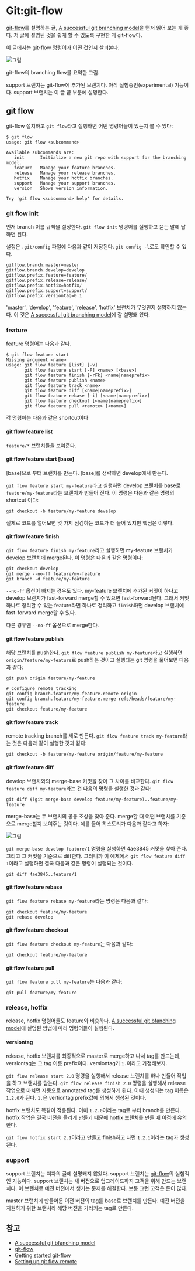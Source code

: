 # Git:git-flow

[git-flow][]를 설명하는 글, [A successful git branching model][git-flow-post]을 먼저 읽어 보는 게 좋다. 저 글에 설명된 것을 쉽게 할 수 있도록 구현한 게 git-flow다.

이 글에서는 git-flow 명령어가 어떤 것인지 살펴본다.

![그림](/articles/2011/git-flow/branching_flow.png)

git-flow의 branching flow를 요약한 그림.

support 브랜치는 git-flow에 추가된 브랜치다. 아직 실험중인(experimental) 기능이다. support 브랜치는 이 글 끝 부분에 설명한다.

## git flow

git-flow 설치하고 `git flow`라고 실행하면 어떤 명령어들이 있는지 볼 수 있다:

    $ git flow
    usage: git flow <subcommand>

    Available subcommands are:
       init      Initialize a new git repo with support for the branching model.
       feature   Manage your feature branches.
       release   Manage your release branches.
       hotfix    Manage your hotfix branches.
       support   Manage your support branches.
       version   Shows version information.

    Try 'git flow <subcommand> help' for details.

### git flow init

먼저 branch 이름 규칙을 설정한다. `git flow init` 명령어를 실행하고 묻는 말에 답하면 된다.

설정은 `.git/config` 파일에 다음과 같이 저장된다. `git config -l`로도 확인할 수 있다.

    gitflow.branch.master=master
    gitflow.branch.develop=develop
    gitflow.prefix.feature=feature/
    gitflow.prefix.release=release/
    gitflow.prefix.hotfix=hotfix/
    gitflow.prefix.support=support/
    gitflow.prefix.versiontag=0.1

'master', 'develop', 'feature', 'release', 'hotfix' 브랜치가 무엇인지 설명하지 않는다. 이 것은 [A successful git branching model][git-flow-post]에 잘 설명돼 있다.

### feature

feature 명령어는 다음과 같다.

    $ git flow feature start
    Missing argument <name>
    usage: git flow feature [list] [-v]
           git flow feature start [-F] <name> [<base>]
           git flow feature finish [-rFk] <name|nameprefix>
           git flow feature publish <name>
           git flow feature track <name>
           git flow feature diff [<name|nameprefix>]
           git flow feature rebase [-i] [<name|nameprefix>]
           git flow feature checkout [<name|nameprefix>]
           git flow feature pull <remote> [<name>]

각 명령어는 다음과 같은 shortcut이다

#### git flow feature list

`feature/*` 브랜치들을 보여준다.

#### git flow feature start [base]

[base]으로 부터 브랜치를 만든다. [base]를 생략하면 develop에서 만든다.

`git flow feature start my-feature`라고 실행하면 develop 브랜치를 base로 `feature/my-feature`라는 브랜치가 만들어 진다. 이 명령은 다음과 같은 명령의 shortcut 이다:

    git checkout -b feature/my-feature develop

실제로 코드를 열어보면 몇 가지 점검하는 코드가 더 들어 있지만 핵심은 이렇다.

#### git flow feature finish

`git flow feature finish my-feature`라고 실행하면 my-feature 브랜치가 develop 브랜치에 merge된다. 이 명령은 다음과 같은 명령이다:

    git checkout develop
    git merge --no-ff feature/my-feature
    git branch -d feature/my-feature

`--no-ff` 옵션이 빠지는 경우도 있다. my-feature 브랜치에 추가된 커밋이 하나고 develop 브랜치가 fast-forward merge할 수 있으면 fast-forward된다. 그래서 커밋 하나로 정리할 수 있는 feature라면 하나로 정리하고 `finish`하면 develop 브랜치에 fast-forward merge할 수 있다.

다른 경우엔 `--no-ff` 옵션으로 merge한다.

#### git flow feature publish

해당 브랜치를 push한다. `git flow feature publish my-feature`라고 실행하면 `origin/feature/my-feature`로 push하는 것이고 실행되는 git 명령을 풀어보면 다음과 같다:

    git push origin feature/my-feature

    # configure remote tracking
    git config branch.feature/my-feature.remote origin
    git config branch.feature/my-feature.merge refs/heads/feature/my-feature
    git checkout feature/my-feature

#### git flow feature track

remote tracking branch를 새로 만든다. `git flow feature track my-feature`라는 것은 다음과 같이 실행한 것과 같다:

    git checkout -b feature/my-feature origin/feature/my-feature

#### git flow feature diff

develop 브랜치와의 merge-base 커밋을 찾아 그 차이를 비교한다. `git flow feature diff my-feature`라는 건 다음의 명령을 실행한 것과 같다:

    git diff $(git merge-base develop feature/my-feature)..feature/my-feature

merge-base는 두 브랜치의 공통 조상을 찾아 준다. merge할 때 어떤 브랜치를 기준으로 merge할지 보여주는 것이다. 예를 들어 히스토리가 다음과 같다고 하자:

![그림](/articles/2011/git-flow/example_history.png)

`git merge-base develop feature/1` 명령을 실행하면 4ae3845 커밋을 찾아 준다. 그리고 그 커밋을 기준으로 diff한다. 그러니까 이 예제에서 `git flow feature diff 1`이라고 실행하면 결국 다음과 같은 명령이 실행되는 것이다.

    git diff 4ae3845..feature/1

#### git flow feature rebase

`git flow feature rebase my-feature`라는 명령은 다음과 같다:

    git checkout feature/my-feature
    git rebase develop

#### git flow feature checkout

`git flow feature checkout my-feature`는 다음과 같다:

    git checkout feature/my-feature

#### git flow feature pull

`git flow feature pull my-feature`는 다음과 같다:

    git pull feature/my-feature

### release, hotfix

release, hotfix 명령어들도 feature와 비슷하다. [A successful git bfanching model][git-flow-post]에 설명된 방법에 따라 명령어들이 실행된다.

#### versiontag

release, hotfix 브랜치를 최종적으로 master로 merge하고 나서 tag를 만드는데, versiontag는 그 tag 이름 prefix이다. versiontag가 `1.`이라고 가정해보자.

`git flow release start 2.0` 명령을 실행해서 release 브랜치를 하나 만들어 작업을 하고 브랜치를 닫는다. `git flow release finish 2.0` 명령을 실행해서 release 작업으로 마치면 자동으로 annotated tag를 생성하게 된다. 이때 생성되는 tag 이름은 `1.2.0`가 된다. `1.`은 vertiontag prefix값에 의해서 생성된 것이다.

hotfix 브랜치도 똑같이 적용된다. 이미 `1.2.0`이라는 tag로 부터 branch를 만든다. hotfix 작업은 결국 버전을 올리게 만들기 때문에 hotfix 브랜치를 만들 때 이점에 유의한다.

`git flow hotfix start 2.1`이라고 만들고 finish하고 나면 `1.2.1`이라는 tag가 생성된다.

### support

support 브랜치는 저자의 글에 설명돼지 않았다. support 브랜치는 [git-flow][]의 실험적인 기능이다. support 브랜치는 새 버전으로 업그레이드하지 고객을 위해 만드는 브랜치다. 이 브랜치로 예전 버전에서 생기는 문제를 해결한다. 보통 그런 고객은 돈이 많다.

master 브랜치에 만들어둔 이전 버전의 tag를 base로 브랜치를 만든다. 예전 버전을 지원하기 위한 브랜치라 해당 버전을 가리키는 tag로 만든다.

## 참고

 * [A successful git bfanching model][git-flow-post]
 * [git-flow][]
 * [Getting started git-flow][getting-started-git-flow]
 * [Setting up git flow remote][getting-started-git-flow]

[git-flow-post]: http://dogfeet.github.io/articles/2011/a-successful-git-branching-model.html
[git-flow]: https://github.com/nvie/gitflow
[setting-up-git-flow-remote]: http://www.scottw.com/setting-up-git-flow-remote
[getting-started-git-flow]: http://yakiloo.com/getting-started-git-flow/
